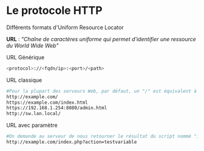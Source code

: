 # Le protocole HTTP
Différents formats d'Uniform Resource Locator

**URL** : *"Chaîne de caractères uniforme qui permet d'identifier une ressource du World Wide Web"*

URL Générique
```bash
<protocol>://<fqdn/ip>:<port>/<path>
```

URL classique
```bash
#Pour la plupart des serveurs Web, par défaut, un "/" est équivalent à "index.html". Cette option est configurable.
http://example.com/
https://example.com/index.html
https://192.168.1.254:8080/admin.html
http://sw.lan.local/
```

URL avec paramètre
```bash
#On demande au serveur de nous retourner le résultat du script nommé "index.php".
http://example.com/index.php?action=testvariable
```